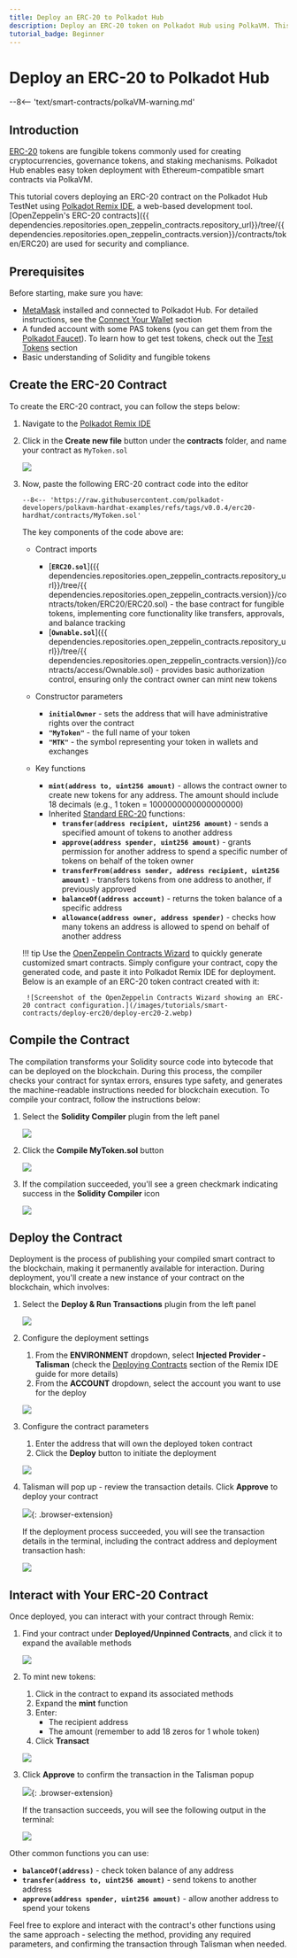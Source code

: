 ```yaml
---
title: Deploy an ERC-20 to Polkadot Hub
description: Deploy an ERC-20 token on Polkadot Hub using PolkaVM. This guide covers contract creation, compilation, deployment, and interaction via Polkadot Remix IDE.
tutorial_badge: Beginner
---
```


# Deploy an ERC-20 to Polkadot Hub

--8<-- 'text/smart-contracts/polkaVM-warning.md'

## Introduction

[ERC-20](https://eips.ethereum.org/EIPS/eip-20) tokens are fungible tokens commonly used for creating cryptocurrencies, governance tokens, and staking mechanisms. Polkadot Hub enables easy token deployment with Ethereum-compatible smart contracts via PolkaVM.

This tutorial covers deploying an ERC-20 contract on the Polkadot Hub TestNet using [Polkadot Remix IDE](https://remix.polkadot.io), a web-based development tool. [OpenZeppelin's ERC-20 contracts]({{ dependencies.repositories.open_zeppelin_contracts.repository_url}}/tree/{{ dependencies.repositories.open_zeppelin_contracts.version}}/contracts/token/ERC20) are used for security and compliance.

## Prerequisites

Before starting, make sure you have:

- [MetaMask](https://metamask.io/) installed and connected to Polkadot Hub. For detailed instructions, see the [Connect Your Wallet](/develop/smart-contracts/wallets) section
- A funded account with some PAS tokens (you can get them from the [Polkadot Faucet](https://faucet.polkadot.io/?parachain=1111)). To learn how to get test tokens, check out the [Test Tokens](/develop/smart-contracts/connect-to-polkadot#test-tokens) section
- Basic understanding of Solidity and fungible tokens

## Create the ERC-20 Contract

To create the ERC-20 contract, you can follow the steps below:

1. Navigate to the [Polkadot Remix IDE](https://remix.polkadot.io)
2. Click in the **Create new file** button under the **contracts** folder, and name your contract as `MyToken.sol`

    ![](/images/tutorials/smart-contracts/deploy-erc20/deploy-erc20-1.webp)

3. Now, paste the following ERC-20 contract code into the editor

    ```solidity title="MyToken.sol"
    --8<-- 'https://raw.githubusercontent.com/polkadot-developers/polkavm-hardhat-examples/refs/tags/v0.0.4/erc20-hardhat/contracts/MyToken.sol'
    ```

    The key components of the code above are:

    - Contract imports

        - [**`ERC20.sol`**]({{ dependencies.repositories.open_zeppelin_contracts.repository_url}}/tree/{{ dependencies.repositories.open_zeppelin_contracts.version}}/contracts/token/ERC20/ERC20.sol) - the base contract for fungible tokens, implementing core functionality like transfers, approvals, and balance tracking
        - [**`Ownable.sol`**]({{ dependencies.repositories.open_zeppelin_contracts.repository_url}}/tree/{{ dependencies.repositories.open_zeppelin_contracts.version}}/contracts/access/Ownable.sol) - provides basic authorization control, ensuring only the contract owner can mint new tokens
    
    - Constructor parameters

        - **`initialOwner`** - sets the address that will have administrative rights over the contract
        - **`"MyToken"`** - the full name of your token
        - **`"MTK"`** - the symbol representing your token in wallets and exchanges

    - Key functions

        - **`mint(address to, uint256 amount)`** - allows the contract owner to create new tokens for any address. The amount should include 18 decimals (e.g., 1 token = 1000000000000000000)
        - Inherited [Standard ERC-20](https://ethereum.org/en/developers/docs/standards/tokens/erc-20/) functions:
            - **`transfer(address recipient, uint256 amount)`** - sends a specified amount of tokens to another address
            - **`approve(address spender, uint256 amount)`** - grants permission for another address to spend a specific number of tokens on behalf of the token owner
            - **`transferFrom(address sender, address recipient, uint256 amount)`** - transfers tokens from one address to another, if previously approved
            - **`balanceOf(address account)`** - returns the token balance of a specific address
            - **`allowance(address owner, address spender)`** - checks how many tokens an address is allowed to spend on behalf of another address

    !!! tip
        Use the [OpenZeppelin Contracts Wizard](https://wizard.openzeppelin.com/) to quickly generate customized smart contracts. Simply configure your contract, copy the generated code, and paste it into Polkadot Remix IDE for deployment. Below is an example of an ERC-20 token contract created with it:

        ![Screenshot of the OpenZeppelin Contracts Wizard showing an ERC-20 contract configuration.](/images/tutorials/smart-contracts/deploy-erc20/deploy-erc20-2.webp)
        

## Compile the Contract

The compilation transforms your Solidity source code into bytecode that can be deployed on the blockchain. During this process, the compiler checks your contract for syntax errors, ensures type safety, and generates the machine-readable instructions needed for blockchain execution. To compile your contract, follow the instructions below:

1. Select the **Solidity Compiler** plugin from the left panel

    ![](/images/tutorials/smart-contracts/deploy-erc20/deploy-erc20-3.webp)

2. Click the **Compile MyToken.sol** button

    ![](/images/tutorials/smart-contracts/deploy-erc20/deploy-erc20-4.webp)

3. If the compilation succeeded, you'll see a green checkmark indicating success in the **Solidity Compiler** icon

    ![](/images/tutorials/smart-contracts/deploy-erc20/deploy-erc20-5.webp)

## Deploy the Contract

Deployment is the process of publishing your compiled smart contract to the blockchain, making it permanently available for interaction. During deployment, you'll create a new instance of your contract on the blockchain, which involves:

1. Select the **Deploy & Run Transactions** plugin from the left panel

    ![](/images/tutorials/smart-contracts/deploy-erc20/deploy-erc20-6.webp)

2. Configure the deployment settings
    1. From the **ENVIRONMENT** dropdown, select **Injected Provider - Talisman** (check the [Deploying Contracts](/develop/smart-contracts/dev-environments/remix/#deploying-contracts) section of the Remix IDE guide for more details)
    2. From the **ACCOUNT** dropdown, select the account you want to use for the deploy

    ![](/images/tutorials/smart-contracts/deploy-erc20/deploy-erc20-7.webp)

3. Configure the contract parameters
    1. Enter the address that will own the deployed token contract
    2. Click the **Deploy** button to initiate the deployment

    ![](/images/tutorials/smart-contracts/deploy-erc20/deploy-erc20-8.webp)

4. Talisman will pop up - review the transaction details. Click **Approve** to deploy your contract

     ![](/images/tutorials/smart-contracts/deploy-erc20/deploy-erc20-9.webp){: .browser-extension}

    If the deployment process succeeded, you will see the transaction details in the terminal, including the contract address and deployment transaction hash:

    ![](/images/tutorials/smart-contracts/deploy-erc20/deploy-erc20-10.webp)

## Interact with Your ERC-20 Contract

Once deployed, you can interact with your contract through Remix:

1. Find your contract under **Deployed/Unpinned Contracts**, and click it to expand the available methods

    ![](/images/tutorials/smart-contracts/deploy-erc20/deploy-erc20-11.webp)

2. To mint new tokens:
    1. Click in the contract to expand its associated methods
    2. Expand the **mint** function
    3. Enter:
        - The recipient address
        - The amount (remember to add 18 zeros for 1 whole token)
    4. Click **Transact**

    ![](/images/tutorials/smart-contracts/deploy-erc20/deploy-erc20-12.webp)

3. Click **Approve** to confirm the transaction in the Talisman popup

    ![](/images/tutorials/smart-contracts/deploy-erc20/deploy-erc20-13.webp){: .browser-extension}

    If the transaction succeeds, you will see the following output in the terminal:

    ![](/images/tutorials/smart-contracts/deploy-erc20/deploy-erc20-14.webp)

Other common functions you can use:

- **`balanceOf(address)`** - check token balance of any address
- **`transfer(address to, uint256 amount)`** - send tokens to another address
- **`approve(address spender, uint256 amount)`** - allow another address to spend your tokens

Feel free to explore and interact with the contract's other functions using the same approach - selecting the method, providing any required parameters, and confirming the transaction through Talisman when needed.
